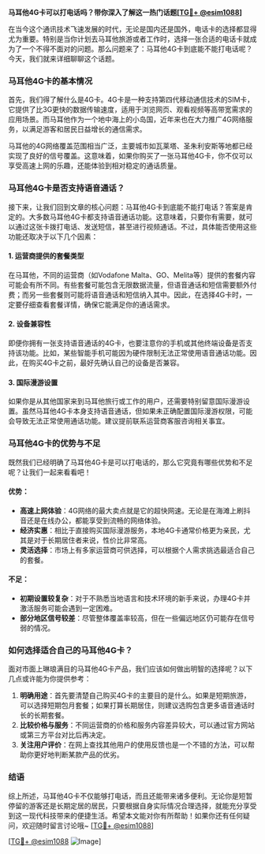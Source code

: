 **马耳他4G卡可以打电话吗？带你深入了解这一热门话题[[TG💪+ @esim1088](https://t.me/s/esim1088)]**

在当今这个通讯技术飞速发展的时代，无论是国内还是国外，电话卡的选择都显得尤为重要。特别是当你计划去马耳他旅游或者工作时，选择一张合适的电话卡就成为了一个不得不面对的问题。那么问题来了：马耳他4G卡到底能不能打电话呢？今天，我们就来详细聊聊这个话题。

### 马耳他4G卡的基本情况

首先，我们得了解什么是4G卡。4G卡是一种支持第四代移动通信技术的SIM卡，它提供了比3G更快的数据传输速度，适用于浏览网页、观看视频等高带宽需求的应用场景。而马耳他作为一个地中海上的小岛国，近年来也在大力推广4G网络服务，以满足游客和居民日益增长的通信需求。

马耳他的4G网络覆盖范围相当广泛，主要城市如瓦莱塔、圣朱利安斯等地都已经实现了良好的信号覆盖。这意味着，如果你购买了一张马耳他4G卡，你不仅可以享受高速上网的乐趣，还能体验到相对稳定的通话质量。

### 马耳他4G卡是否支持语音通话？

接下来，让我们回到文章的核心问题：马耳他4G卡到底能不能打电话？答案是肯定的。大多数马耳他4G卡都支持语音通话功能。这意味着，只要你有需要，就可以通过这张卡拨打电话、发送短信，甚至进行视频通话。不过，具体能否使用这些功能还取决于以下几个因素：

#### 1. **运营商提供的套餐类型**
   在马耳他，不同的运营商（如Vodafone Malta、GO、Melita等）提供的套餐内容可能会有所不同。有些套餐可能包含无限数据流量，但语音通话和短信需要额外付费；而另一些套餐则可能将语音通话和短信纳入其中。因此，在选择4G卡时，一定要仔细查看套餐详情，确保它能满足你的通话需求。

#### 2. **设备兼容性**
   即便你拥有一张支持语音通话的4G卡，也要注意你的手机或其他终端设备是否支持该功能。比如，某些智能手机可能因为硬件限制无法正常使用语音通话功能。因此，在购买4G卡之前，最好先确认自己的设备是否兼容。

#### 3. **国际漫游设置**
   如果你是从其他国家来到马耳他旅行或工作的用户，还需要特别留意国际漫游设置。虽然马耳他4G卡本身支持语音通话，但如果未正确配置国际漫游权限，可能会导致无法正常使用通话功能。建议提前联系运营商客服咨询相关事宜。

### 马耳他4G卡的优势与不足

既然我们已经明确了马耳他4G卡是可以打电话的，那么它究竟有哪些优势和不足呢？让我们一起来看看吧！

#### 优势：
- **高速上网体验**：4G网络的最大卖点就是它的超快网速。无论是在海滩上刷抖音还是在线办公，都能享受到流畅的网络体验。
- **经济实惠**：相比于直接购买国际漫游服务，本地4G卡通常价格更为亲民，尤其是对于长期居住者来说，性价比非常高。
- **灵活选择**：市场上有多家运营商可供选择，可以根据个人需求挑选最适合自己的套餐。

#### 不足：
- **初期设置较复杂**：对于不熟悉当地语言和技术环境的新手来说，办理4G卡并激活服务可能会遇到一定困难。
- **部分地区信号较差**：尽管整体覆盖率较高，但在一些偏远地区仍可能存在信号弱的情况。

### 如何选择适合自己的马耳他4G卡？

面对市面上琳琅满目的马耳他4G卡产品，我们应该如何做出明智的选择呢？以下几点或许能为你提供参考：

1. **明确用途**：首先要清楚自己购买4G卡的主要目的是什么。如果是短期旅游，可以选择短期包月套餐；如果打算长期居住，则建议选购包含更多语音通话时长的长期套餐。
2. **比较价格与服务**：不同运营商的价格和服务内容差异较大，可以通过官方网站或第三方平台对比后再决定。
3. **关注用户评价**：在网上查找其他用户的使用反馈也是一个不错的方法，可以帮助你更好地判断某款产品的优劣。

### 结语

综上所述，马耳他4G卡不仅能够打电话，而且还能带来诸多便利。无论你是短暂停留的游客还是长期定居的居民，只要根据自身实际情况合理选择，就能充分享受到这一现代科技带来的便捷生活。希望本文能对你有所帮助！如果你还有任何疑问，欢迎随时留言讨论哦~ [[TG💪+ @esim1088](https://t.me/s/esim1088)]

[[TG💪+ @esim1088](https://t.me/s/esim1088) ![Image](https://i.postimg.cc/4NQfJmqS/Snipaste-2025-05-13-00-14-12.png)]